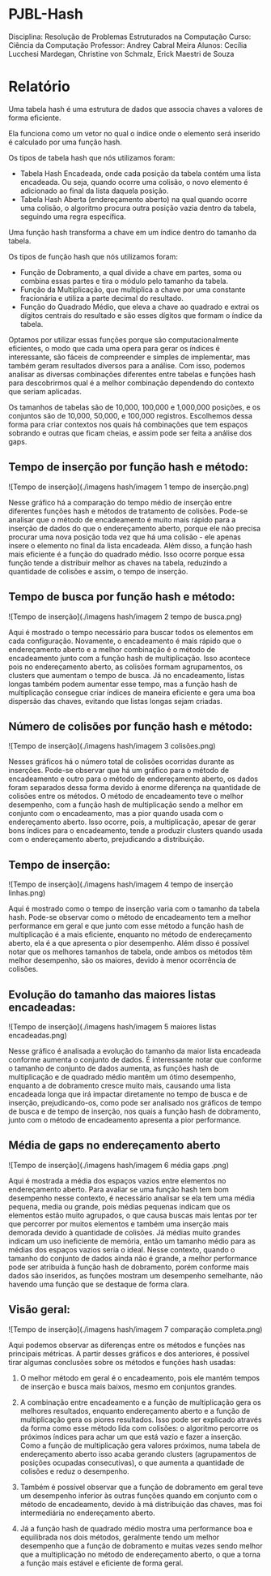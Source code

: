 # PJBL-Hash
Disciplina: Resolução de Problemas Estruturados na Computação
Curso: Ciência da Computação
Professor: Andrey Cabral Meira
Alunos: Cecília Lucchesi Mardegan, Christine von Schmalz, Erick Maestri de Souza

# Relatório

Uma tabela hash é uma estrutura de dados que associa chaves a valores de forma eficiente.

Ela funciona como um vetor no qual o índice onde o elemento será inserido é calculado por uma função hash.	

Os tipos de tabela hash que nós utilizamos foram:

- Tabela Hash Encadeada, onde cada posição da tabela contém uma lista encadeada. Ou seja, quando ocorre uma colisão, o novo elemento é adicionado ao final da lista daquela posição.
- Tabela Hash Aberta (endereçamento aberto) na qual quando ocorre uma colisão, o algoritmo procura outra posição vazia dentro da tabela, seguindo uma regra específica.


Uma função hash transforma a chave em um índice dentro do tamanho da tabela.

Os tipos de função hash que nós utilizamos foram:

- Função de Dobramento, a qual divide a chave em partes, soma ou combina essas partes e tira o módulo pelo tamanho da tabela.
- Função da Multiplicação, que multiplica a chave por uma constante fracionária e utiliza a parte decimal do resultado.
- Função do Quadrado Médio, que eleva a chave ao quadrado e extrai os dígitos centrais do resultado e são esses dígitos que formam o índice da tabela.

Optamos por utilizar essas funções porque são computacionalmente eficientes, o modo que cada uma opera para gerar os índices é interessante, são fáceis de compreender e simples de implementar, mas também geram resultados diversos para a análise. Com isso, podemos analisar as diversas combinações diferentes entre tabelas e funções hash para descobrirmos qual é a melhor combinação dependendo do contexto que seriam aplicadas.

Os tamanhos de tabelas são de 10,000, 100,000 e 1,000,000 posições, e os conjuntos são de 10,000, 50,000, e 100,000 registros. Escolhemos dessa forma para criar contextos nos quais há combinações que tem espaços sobrando e outras que ficam cheias, e assim pode ser feita a análise dos gaps.


## Tempo de inserção por função hash e método:

![Tempo de inserção](./imagens hash/imagem 1 tempo de inserção.png)

Nesse gráfico há a comparação do tempo médio de inserção entre diferentes funções hash e métodos de tratamento de colisões. Pode-se analisar que o método de encadeamento é muito mais rápido para a inserção de dados do que o endereçamento aberto, porque ele não precisa procurar uma nova posição toda vez que há uma colisão - ele apenas insere o elemento no final da lista encadeada. Além disso, a função hash mais eficiente é a função do quadrado médio. Isso ocorre porque essa função tende a distribuir melhor as chaves na tabela, reduzindo a quantidade de colisões e assim, o tempo de inserção.

## Tempo de busca por função hash e método:

![Tempo de inserção](./imagens hash/imagem 2 tempo de busca.png)

Aqui é mostrado o tempo necessário para buscar todos os elementos em cada configuração. Novamente, o encadeamento é mais rápido que o endereçamento aberto e a melhor combinação é o método de encadeamento junto com a função hash de multiplicação. Isso acontece pois no endereçamento aberto, as colisões formam agrupamentos, os clusters que aumentam o tempo de busca. Já no encadeamento, listas longas também podem aumentar esse tempo, mas a função hash de multiplicação consegue criar índices de maneira eficiente e gera uma boa dispersão das chaves, evitando que listas longas sejam criadas.

 
## Número de colisões por função hash e método:

![Tempo de inserção](./imagens hash/imagem 3 colisões.png)

Nesses gráficos há o número total de colisões ocorridas durante as inserções. Pode-se observar que há um gráfico para o método de encadeamento e outro para o método de endereçamento aberto, os dados foram separados dessa forma devido à enorme diferença na quantidade de colisões entre os métodos. O método de encadeamento teve o melhor desempenho, com a função hash de multiplicação sendo a melhor em conjunto com o encadeamento, mas a pior quando usada com o endereçamento aberto. Isso ocorre, pois, a multiplicação, apesar de gerar bons índices para o encadeamento, tende a produzir clusters quando usada com o endereçamento aberto, prejudicando a distribuição.


## Tempo de inserção:

![Tempo de inserção](./imagens hash/imagem 4 tempo de inserção linhas.png)

Aqui é mostrado como o tempo de inserção varia com o tamanho da tabela hash. Pode-se observar como o método de encadeamento tem a melhor performance em geral e que junto com esse método a função hash de multiplicação é a mais eficiente, enquanto no método de endereçamento aberto, ela é a que apresenta o pior desempenho. Além disso é possível notar que os melhores tamanhos de tabela, onde ambos os métodos têm melhor desempenho, são os maiores, devido à menor ocorrência de colisões.


## Evolução do tamanho das maiores listas encadeadas:

![Tempo de inserção](./imagens hash/imagem 5 maiores listas encadeadas.png)

Nesse gráfico é analisada a evolução do tamanho da maior lista encadeada conforme aumenta o conjunto de dados. É interessante notar que conforme o tamanho de conjunto de dados aumenta, as funções hash de multiplicação e de quadrado médio mantêm um ótimo desempenho, enquanto a de dobramento cresce muito mais, causando uma lista encadeada longa que irá impactar diretamente no tempo de busca e de inserção, prejudicando-os, como pode ser analisado nos gráficos de tempo de busca e de tempo de inserção, nos quais a função hash de dobramento, junto com o método de encadeamento apresenta a pior performance.


## Média de gaps no endereçamento aberto

![Tempo de inserção](./imagens hash/imagem 6 média gaps .png)


Aqui é mostrada a média dos espaços vazios entre elementos no endereçamento aberto. Para avaliar se uma função hash tem bom desempenho nesse contexto, é necessário analisar se ela tem uma média pequena, media ou grande, pois médias pequenas indicam que os elementos estão muito agrupados, o que causa buscas mais lentas por ter que percorrer por muitos elementos e também uma inserção mais demorada devido à quantidade de colisões. Já médias muito grandes indicam um uso ineficiente de memória, então um tamanho médio para as médias dos espaços vazios seria o ideal. Nesse contexto, quando o tamanho do conjunto de dados ainda não é grande, a melhor performance pode ser atribuída à função hash de dobramento, porém conforme mais dados são inseridos, as funções mostram um desempenho semelhante, não havendo uma função que se destaque de forma clara.


## Visão geral:

![Tempo de inserção](./imagens hash/imagem 7 comparação completa.png)

Aqui podemos observar as diferenças entre os métodos e funções nas principais métricas. A partir desses gráficos e dos anteriores, é possível tirar algumas conclusões sobre os métodos e funções hash usadas:

1. O melhor método em geral é o encadeamento, pois ele mantém tempos de inserção e busca mais baixos, mesmo em conjuntos grandes.
   
2. A combinação entre encadeamento e a função de multiplicação gera os melhores resultados, enquanto endereçamento aberto e a função de multiplicação gera os piores resultados. Isso pode ser explicado através da forma como esse método lida com colisões: o algoritmo percorre os próximos índices para achar um que está vazio e fazer a inserção. Como a função de multiplicação gera valores próximos, numa tabela de endereçamento aberto isso acaba gerando clusters (agrupamentos de posições ocupadas consecutivas), o que aumenta a quantidade de colisões e reduz o desempenho.

3. Também é possível observar que a função de dobramento em geral teve um desempenho inferior às outras funções quando em conjunto com o método de encadeamento, devido à má distribuição das chaves, mas foi intermediária no endereçamento aberto.
   
4. Já a função hash de quadrado médio mostra uma performance boa e equilibrada nos dois métodos, geralmente tendo um melhor desempenho que a função de dobramento e muitas vezes sendo melhor que a multiplicação no método de endereçamento aberto, o que a torna a função mais estável e eficiente de forma geral.


   
